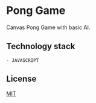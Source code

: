 # Pong Game

Canvas Pong Game with basic AI.


## Technology stack
    - JAVASCRIPT


## License
[MIT](https://choosealicense.com/licenses/mit/)
